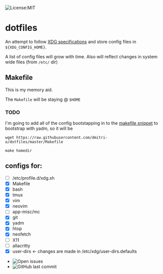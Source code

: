 ![License:MIT](https://img.shields.io/github/license/dmitri-o/dotfiles)
# dotfiles

An attempt to follow [XDG specifications](https://specifications.freedesktop.org/basedir-spec/basedir-spec-latest.html) and store config files in ``${XDG_CONFIG_HOME}``.

A list of config files will grow with time. Also will reflect changes in system wide files (from ``/etc/`` dir)

## Makefile
This is my memory aid.

The ``Makefile`` will be staying @ ``$HOME``

### TODO
I'm going to add all of the config bootstapping in to the [makefile snippet](https://github.com/dmitri-o/dotfiles/issues/1#issue-803264396)
to bootstrap with yadm, so it will be

```
wget https://raw.githubusercontent.com/dmitri-o/dotfiles/master/Makefile

make homedir
```


## configs for:

- [ ] /etc/profile.d/xdg.sh
- [x] Makefile
- [x] bash
- [x] tmux
- [x] vim
- [x] neovim
- [ ] app-misc/mc
- [x] git
- [x] yadm
- [x] htop
- [x] neofetch
- [ ] X11
- [ ] allacritty
- [x] user-dirs <- changes are made in /etc/xdg/user-dirs.defaults

* ![Open issues](https://img.shields.io/github/issues-raw/dmitri-o/dotfiles?style=plastic)
* ![GitHub last commit](https://img.shields.io/github/last-commit/dmitri-o/dotfiles)
